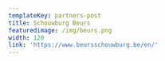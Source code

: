 ```yaml
---
templateKey: partners-post
title: Schouwburg Beurs
featuredimage: /img/beurs.png
width: 120
link: 'https://www.beursschouwburg.be/en/'
---
```

